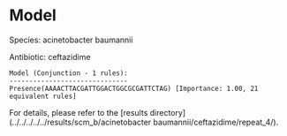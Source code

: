 
# Model

Species: acinetobacter baumannii

Antibiotic: ceftazidime

```
Model (Conjunction - 1 rules):
------------------------------
Presence(AAAACTTACGATTGGACTGGCGCGATTCTAG) [Importance: 1.00, 21 equivalent rules]

```

For details, please refer to the [results directory](../../../../../results/scm_b/acinetobacter baumannii/ceftazidime/repeat_4/).

